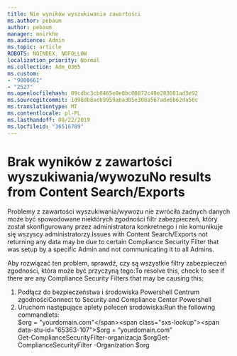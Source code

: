 ```yaml
---
title: Nie wyników wyszukiwania zawartości
ms.author: pebaum
author: pebaum
manager: mnirkhe
ms.audience: Admin
ms.topic: article
ROBOTS: NOINDEX, NOFOLLOW
localization_priority: Normal
ms.collection: Adm_O365
ms.custom:
- "9000661"
- "2527"
ms.openlocfilehash: 09cdbc3cb0465e0e0bc08872c49e283081ad3e92
ms.sourcegitcommit: 1d98db8acb9959aba3b5e308a567ade6b62da56c
ms.translationtype: MT
ms.contentlocale: pl-PL
ms.lasthandoff: 08/22/2019
ms.locfileid: "36516789"
---
```

# <a name="no-results-from-content-searchexports"></a><span data-ttu-id="65363-102">Brak wyników z zawartości wyszukiwania/wywozu</span><span class="sxs-lookup"><span data-stu-id="65363-102">No results from Content Search/Exports</span></span>

<span data-ttu-id="65363-103">Problemy z zawartości wyszukiwania/wywozu nie zwróciła żadnych danych może być spowodowane niektórych zgodności filtr zabezpieczeń, który został skonfigurowany przez administratora konkretnego i nie komunikuje się wszyscy administratorzy.</span><span class="sxs-lookup"><span data-stu-id="65363-103">Issues with Content Search/Exports not returning any data may be due to certain Compliance Security Filter that was setup by a specific Admin and not communicating it to all Admins.</span></span>

<span data-ttu-id="65363-104">Aby rozwiązać ten problem, sprawdź, czy są wszystkie filtry zabezpieczeń zgodności, która może być przyczyną tego:</span><span class="sxs-lookup"><span data-stu-id="65363-104">To resolve this, check to see if there are any Compliance Security Filters that may be causing this:</span></span>
1. <span data-ttu-id="65363-105">Podłącz do bezpieczeństwa i środowiska Powershell Centrum zgodności</span><span class="sxs-lookup"><span data-stu-id="65363-105">Connect to Security and Compliance Center Powershell</span></span>
2. <span data-ttu-id="65363-106">Uruchom następujące aplety poleceń środowiska:</span><span class="sxs-lookup"><span data-stu-id="65363-106">Run the following commandlets:</span></span>
<br><span data-ttu-id="65363-107">$org = "yourdomain.com"</span><span class="sxs-lookup"><span data-stu-id="65363-107">$org = “yourdomain.com”</span></span>
<br><span data-ttu-id="65363-108">Get-ComplianceSecurityFilter-organizacja $org</span><span class="sxs-lookup"><span data-stu-id="65363-108">Get-ComplianceSecurityFilter -Organization $org</span></span>